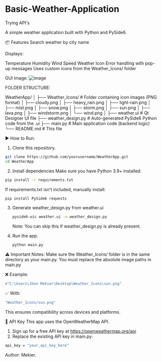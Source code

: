 # Basic-Weather-Application
Trying  API's

A simple weather application built with Python and PySide6.

📦 Features
Search weather by city name

Displays:

Temperature
Humidity
Wind Speed
Weather Icon
Error handling with pop-up messages
Uses custom icons from the Weather_Icons/ folder

GUI Image:
![image](https://github.com/user-attachments/assets/0aaf6818-889f-4f3c-b186-39a7b1b22e05)

FOLDER STRUCTURE:

WeatherApp/
│
├── Weather_Icons/           # Folder containing icon images (PNG format)
│   ├── cloudy.png
│   ├── heavy_rain.png
│   ├── light-rain.png
│   ├── mist.png
│   ├── snow.png
│   ├── storm.png
│   ├── sun.png
│   ├── lava.png
│   ├── windstorm.png
│   └── wind.png
│
├── weather.ui               # Qt Designer UI file
├── weather_design.py        # Auto-generated PySide6 Python code from the .ui
├── main.py                  # Main application code (backend logic)
└── README.md                # This file

▶️ How to Run:

1. Clone this repository.
```bash
git clone https://github.com/yourusername/WeatherApp.git
cd WeatherApp
```
2. Install dependencies
Make sure you have Python 3.9+ installed.
```bash
pip install -r requirements.txt
```

If requirements.txt isn't included, manually install:
```bash
pip install PySide6 requests
```

3. Generate weather_design.py from weather.ui
   ```bash
   pyside6-uic weather.ui -o weather_design.py
   ```
   Note: You can skip this if weather_design.py is already present.

4. Run the app.
   ```bash
   python main.py
   ```
   
⚠️ Important Notes:
  Make sure the Weather_Icons/ folder is in the same directory as your main.py.
  You must replace the absolute image paths in main.py

❌ Example:
```bash
r"C:\Users\Jhon Mekier\Desktop\Weather_Icons\sun.png"
```
✅ With:
```bash
"Weather_Icons/sun.png"
```
This ensures compatibility across devices and platforms.

🔑 API Key
This app uses the OpenWeatherMap API.
1. Sign up for a free API key at https://openweathermap.org/api
2. Replace the existing API key in main.py:
  ```bash
  api_key = "your_api_key_here"
  ```

Author:
  Mekier.

